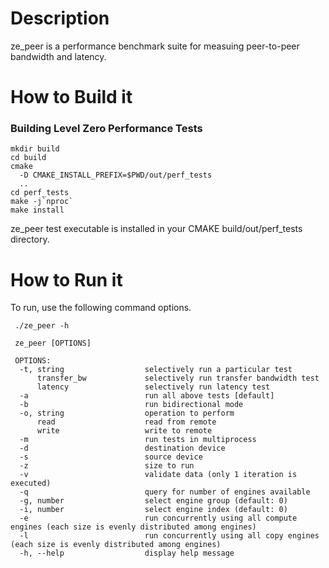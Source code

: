 # Description
ze_peer is a performance benchmark suite for measuing peer-to-peer bandwidth
and latency.

# How to Build it

### Building Level Zero Performance Tests

```
mkdir build
cd build
cmake
  -D CMAKE_INSTALL_PREFIX=$PWD/out/perf_tests
  ..
cd perf_tests
make -j`nproc`
make install
```

ze_peer test executable is installed in your CMAKE build/out/perf_tests directory.

# How to Run it
To run, use the following command options.
```
 ./ze_peer -h

 ze_peer [OPTIONS]

 OPTIONS:
  -t, string                  selectively run a particular test
      transfer_bw             selectively run transfer bandwidth test
      latency                 selectively run latency test
  -a                          run all above tests [default]
  -b                          run bidirectional mode
  -o, string                  operation to perform
      read                    read from remote
      write                   write to remote
  -m                          run tests in multiprocess
  -d                          destination device
  -s                          source device
  -z                          size to run
  -v                          validate data (only 1 iteration is executed)
  -q                          query for number of engines available
  -g, number                  select engine group (default: 0)
  -i, number                  select engine index (default: 0)
  -e                          run concurrently using all compute engines (each size is evenly distributed among engines)
  -l                          run concurrently using all copy engines (each size is evenly distributed among engines)
  -h, --help                  display help message
```
